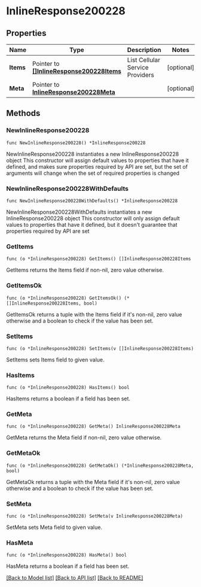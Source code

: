 # InlineResponse200228

## Properties

Name | Type | Description | Notes
------------ | ------------- | ------------- | -------------
**Items** | Pointer to [**[]InlineResponse200228Items**](InlineResponse200228Items.md) | List Cellular Service Providers | [optional] 
**Meta** | Pointer to [**InlineResponse200228Meta**](InlineResponse200228Meta.md) |  | [optional] 

## Methods

### NewInlineResponse200228

`func NewInlineResponse200228() *InlineResponse200228`

NewInlineResponse200228 instantiates a new InlineResponse200228 object
This constructor will assign default values to properties that have it defined,
and makes sure properties required by API are set, but the set of arguments
will change when the set of required properties is changed

### NewInlineResponse200228WithDefaults

`func NewInlineResponse200228WithDefaults() *InlineResponse200228`

NewInlineResponse200228WithDefaults instantiates a new InlineResponse200228 object
This constructor will only assign default values to properties that have it defined,
but it doesn't guarantee that properties required by API are set

### GetItems

`func (o *InlineResponse200228) GetItems() []InlineResponse200228Items`

GetItems returns the Items field if non-nil, zero value otherwise.

### GetItemsOk

`func (o *InlineResponse200228) GetItemsOk() (*[]InlineResponse200228Items, bool)`

GetItemsOk returns a tuple with the Items field if it's non-nil, zero value otherwise
and a boolean to check if the value has been set.

### SetItems

`func (o *InlineResponse200228) SetItems(v []InlineResponse200228Items)`

SetItems sets Items field to given value.

### HasItems

`func (o *InlineResponse200228) HasItems() bool`

HasItems returns a boolean if a field has been set.

### GetMeta

`func (o *InlineResponse200228) GetMeta() InlineResponse200228Meta`

GetMeta returns the Meta field if non-nil, zero value otherwise.

### GetMetaOk

`func (o *InlineResponse200228) GetMetaOk() (*InlineResponse200228Meta, bool)`

GetMetaOk returns a tuple with the Meta field if it's non-nil, zero value otherwise
and a boolean to check if the value has been set.

### SetMeta

`func (o *InlineResponse200228) SetMeta(v InlineResponse200228Meta)`

SetMeta sets Meta field to given value.

### HasMeta

`func (o *InlineResponse200228) HasMeta() bool`

HasMeta returns a boolean if a field has been set.


[[Back to Model list]](../README.md#documentation-for-models) [[Back to API list]](../README.md#documentation-for-api-endpoints) [[Back to README]](../README.md)


